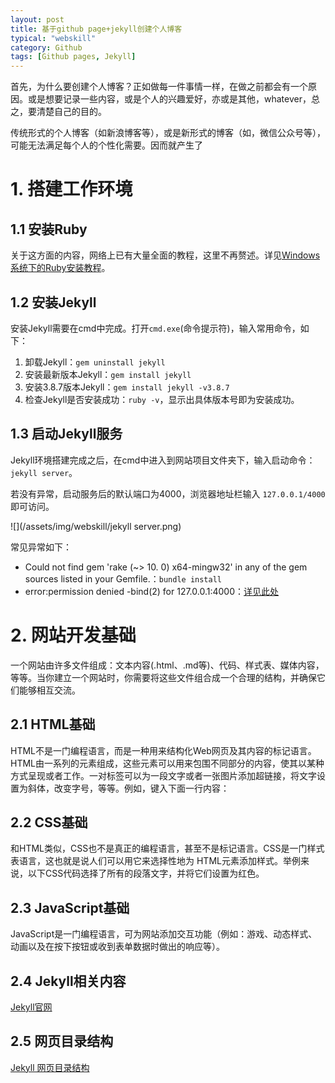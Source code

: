 ```yaml
---
layout: post
title: 基于github page+jekyll创建个人博客
typical: "webskill"
category: Github
tags: [Github pages, Jekyll]
---
```


首先，为什么要创建个人博客？正如做每一件事情一样，在做之前都会有一个原因。或是想要记录一些内容，或是个人的兴趣爱好，亦或是其他，whatever，总之，要清楚自己的目的。

传统形式的个人博客（如新浪博客等），或是新形式的博客（如，微信公众号等），可能无法满足每个人的个性化需要。因而就产生了


# 1. 搭建工作环境

## 1.1 安装Ruby

关于这方面的内容，网络上已有大量全面的教程，这里不再赘述。详见[Windows系统下的Ruby安装教程](https://www.runoob.com/ruby/ruby-installation-windows.html)。

## 1.2 安装Jekyll

安装Jekyll需要在cmd中完成。打开`cmd.exe`(命令提示符)，输入常用命令，如下：

1. 卸载Jekyll：`gem uninstall jekyll`
2. 安装最新版本Jekyll：`gem install jekyll`
3. 安装3.8.7版本Jekyll：`gem install jekyll -v3.8.7`
4. 检查Jekyll是否安装成功：`ruby -v`，显示出具体版本号即为安装成功。

## 1.3 启动Jekyll服务

Jekyll环境搭建完成之后，在cmd中进入到网站项目文件夹下，输入启动命令：`jekyll server`。

若没有异常，启动服务后的默认端口为4000，浏览器地址栏输入 `127.0.0.1/4000` 即可访问。

![](/assets/img/webskill/jekyll server.png)

常见异常如下：
- Could not find gem 'rake (~> 10. 0) x64-mingw32' in any of the gem sources listed in your Gemfile.：`bundle install`
- error:permission denied -bind(2) for 127.0.0.1:4000：[详见此处](https://segmentfault.com/q/1010000010483290)

# 2. 网站开发基础

一个网站由许多文件组成：文本内容(.html、.md等)、代码、样式表、媒体内容，等等。当你建立一个网站时，你需要将这些文件组合成一个合理的结构，并确保它们能够相互交流。

## 2.1 HTML基础

HTML不是一门编程语言，而是一种用来结构化Web网页及其内容的标记语言。HTML由一系列的元素组成，这些元素可以用来包围不同部分的内容，使其以某种方式呈现或者工作。一对标签可以为一段文字或者一张图片添加超链接，将文字设置为斜体，改变字号，等等。例如，键入下面一行内容：

## 2.2 CSS基础

和HTML类似，CSS也不是真正的编程语言，甚至不是标记语言。CSS是一门样式表语言，这也就是说人们可以用它来选择性地为 HTML元素添加样式。举例来说，以下CSS代码选择了所有的段落文字，并将它们设置为红色。

## 2.3 JavaScript基础

JavaScript是一门编程语言，可为网站添加交互功能（例如：游戏、动态样式、动画以及在按下按钮或收到表单数据时做出的响应等）。

## 2.4 Jekyll相关内容

[Jekyll官网](http://jekyllcn.com/docs/structure/)

## 2.5 网页目录结构

[Jekyll 网页目录结构](https://jekyllrb.com/docs/structure/)
